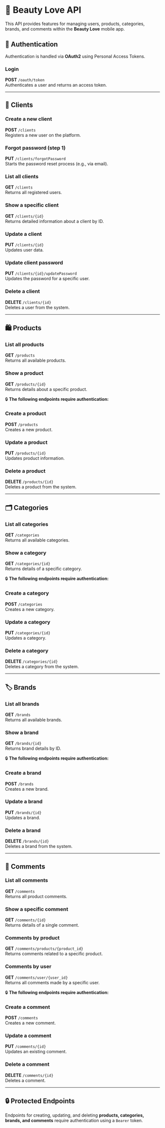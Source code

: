 # 📲 Beauty Love API

This API provides features for managing users, products, categories, brands, and comments within the **Beauty Love** mobile app.

## 🔐 Authentication

Authentication is handled via **OAuth2** using Personal Access Tokens.

### Login  
**POST** `/oauth/token`  
Authenticates a user and returns an access token.

---

## 👤 Clients

### Create a new client  
**POST** `/clients`  
Registers a new user on the platform.

### Forgot password (step 1)  
**PUT** `/clients/forgotPassword`  
Starts the password reset process (e.g., via email).

### List all clients  
**GET** `/clients`  
Returns all registered users.

### Show a specific client  
**GET** `/clients/{id}`  
Returns detailed information about a client by ID.

### Update a client  
**PUT** `/clients/{id}`  
Updates user data.

### Update client password  
**PUT** `/clients/{id}/updatePassword`  
Updates the password for a specific user.

### Delete a client  
**DELETE** `/clients/{id}`  
Deletes a user from the system.

---

## 🛍️ Products

### List all products  
**GET** `/products`  
Returns all available products.

### Show a product  
**GET** `/products/{id}`  
Returns details about a specific product.

🔒 **The following endpoints require authentication:**

### Create a product  
**POST** `/products`  
Creates a new product.

### Update a product  
**PUT** `/products/{id}`  
Updates product information.

### Delete a product  
**DELETE** `/products/{id}`  
Deletes a product from the system.

---

## 🗂️ Categories

### List all categories  
**GET** `/categories`  
Returns all available categories.

### Show a category  
**GET** `/categories/{id}`  
Returns details of a specific category.

🔒 **The following endpoints require authentication:**

### Create a category  
**POST** `/categories`  
Creates a new category.

### Update a category  
**PUT** `/categories/{id}`  
Updates a category.

### Delete a category  
**DELETE** `/categories/{id}`  
Deletes a category from the system.

---

## 🏷️ Brands

### List all brands  
**GET** `/brands`  
Returns all available brands.

### Show a brand  
**GET** `/brands/{id}`  
Returns brand details by ID.

🔒 **The following endpoints require authentication:**

### Create a brand  
**POST** `/brands`  
Creates a new brand.

### Update a brand  
**PUT** `/brands/{id}`  
Updates a brand.

### Delete a brand  
**DELETE** `/brands/{id}`  
Deletes a brand from the system.

---

## 💬 Comments

### List all comments  
**GET** `/comments`  
Returns all product comments.

### Show a specific comment  
**GET** `/comments/{id}`  
Returns details of a single comment.

### Comments by product  
**GET** `/comments/products/{product_id}`  
Returns comments related to a specific product.

### Comments by user  
**GET** `/comments/user/{user_id}`  
Returns all comments made by a specific user.

🔒 **The following endpoints require authentication:**

### Create a comment  
**POST** `/comments`  
Creates a new comment.

### Update a comment  
**PUT** `/comments/{id}`  
Updates an existing comment.

### Delete a comment  
**DELETE** `/comments/{id}`  
Deletes a comment.

---

## 🔒 Protected Endpoints

Endpoints for creating, updating, and deleting **products, categories, brands, and comments** require authentication using a `Bearer` token.
